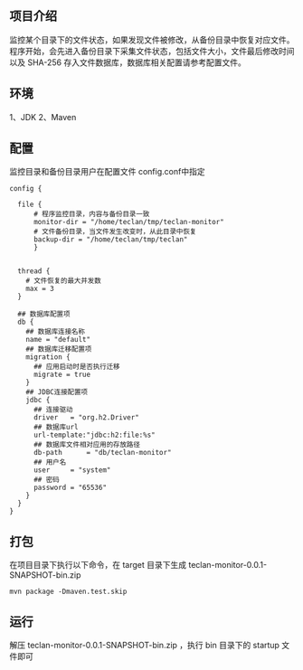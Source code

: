 ## 项目介绍

监控某个目录下的文件状态，如果发现文件被修改，从备份目录中恢复对应文件。
程序开始，会先进入备份目录下采集文件状态，包括文件大小，文件最后修改时间
以及 SHA-256 存入文件数据库，数据库相关配置请参考配置文件。

## 环境

1、JDK
2、Maven

## 配置

监控目录和备份目录用户在配置文件 config.conf中指定
```
config {

  file {
  	  # 程序监控目录，内容与备份目录一致
	  monitor-dir = "/home/teclan/tmp/teclan-monitor"
	  # 文件备份目录，当文件发生改变时，从此目录中恢复
	  backup-dir = "/home/teclan/tmp/teclan"
	  }
	  
	  
  thread {
    # 文件恢复的最大并发数
    max = 3
  }

  ## 数据库配置项
  db {
    ## 数据库连接名称
    name = "default"
    ## 数据库迁移配置项
    migration {
      ## 应用启动时是否执行迁移
      migrate = true
    }
    ## JDBC连接配置项
    jdbc {
      ## 连接驱动
      driver   = "org.h2.Driver"
      ## 数据库url
      url-template:"jdbc:h2:file:%s"
      ## 数据库文件相对应用的存放路径
      db-path      = "db/teclan-monitor"
      ## 用户名
      user     = "system"
      ## 密码
      password = "65536"
    }
  }
}

```
## 打包

在项目目录下执行以下命令，在 target 目录下生成 teclan-monitor-0.0.1-SNAPSHOT-bin.zip
```
mvn package -Dmaven.test.skip
```
## 运行
解压 teclan-monitor-0.0.1-SNAPSHOT-bin.zip ，执行 bin 目录下的 startup 文件即可



